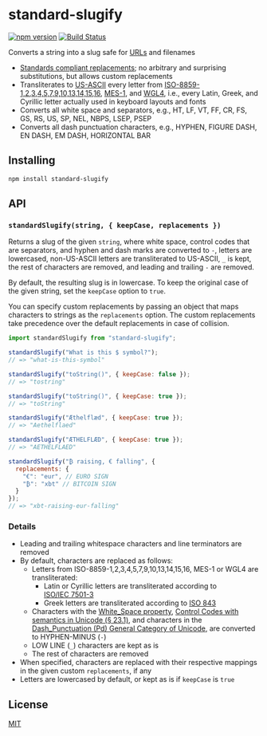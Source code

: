 # standard-slugify

[![npm version](https://img.shields.io/npm/v/standard-slugify.svg?style=flat-square)](https://www.npmjs.com/package/standard-slugify)
[![Build Status](https://travis-ci.com/rtomrud/standard-slugify.svg?branch=master)](https://travis-ci.com/rtomrud/standard-slugify)

Converts a string into a slug safe for [URLs](https://tools.ietf.org/html/rfc3986) and filenames

* [Standards compliant replacements](#details); no arbitrary and surprising substitutions, but allows custom replacements
* Transliterates to [US-ASCII](https://en.wikipedia.org/wiki/ASCII) every letter from [ISO-8859-1,2,3,4,5,7,9,10,13,14,15,16](https://en.wikipedia.org/wiki/ISO/IEC_8859), [MES-1](http://www.evertype.com/standards/iso10646/pdf/cwa13873.pdf), and [WGL4](https://en.wikipedia.org/wiki/Windows_Glyph_List_4), i.e., every Latin, Greek, and Cyrillic letter actually used in keyboard layouts and fonts
* Converts all white space and separators, e.g., HT, LF, VT, FF, CR, FS, GS, RS, US, SP, NEL, NBPS, LSEP, PSEP
* Converts all dash punctuation characters, e.g., HYPHEN, FIGURE DASH, EN DASH, EM DASH, HORIZONTAL BAR

## Installing

```bash
npm install standard-slugify
```

## API

### `standardSlugify(string, { keepCase, replacements })`

Returns a slug of the given `string`, where white space, control codes that are separators, and hyphen and dash marks are converted to `-`, letters are lowercased, non-US-ASCII letters are transliterated to US-ASCII, `_` is kept, the rest of characters are removed, and leading and trailing `-` are removed.

By default, the resulting slug is in lowercase. To keep the original case of the given string, set the `keepCase` option to `true`.

You can specify custom replacements by passing an object that maps characters to strings as the `replacements` option. The custom replacements take precedence over the default replacements in case of collision.

```js
import standardSlugify from "standard-slugify";

standardSlugify("What is this $ symbol?");
// => "what-is-this-symbol"

standardSlugify("toString()", { keepCase: false });
// => "tostring"

standardSlugify("toString()", { keepCase: true });
// => "toString"

standardSlugify("Æthelflæd", { keepCase: true });
// => "Aethelflaed"

standardSlugify("ÆTHELFLÆD", { keepCase: true });
// => "AETHELFLAED"

standardSlugify("₿ raising, € falling", {
  replacements: {
    "€": "eur", // EURO SIGN
    "₿": "xbt" // BITCOIN SIGN
  }
});
// => "xbt-raising-eur-falling"
```

### Details

* Leading and trailing whitespace characters and line terminators are removed
* By default, characters are replaced as follows:
    * Letters from ISO-8859-1,2,3,4,5,7,9,10,13,14,15,16, MES-1 or WGL4 are transliterated:
        * Latin or Cyrillic letters are transliterated according to [ISO/IEC 7501-3](https://www.icao.int/publications/Documents/9303_p3_cons_en.pdf)
        * Greek letters are transliterated according to [ISO 843](https://en.wikipedia.org/wiki/ISO_843)
    * Characters with the [White_Space property](https://www.unicode.org/Public/UCD/latest/ucd/PropList.txt), [Control Codes with semantics in Unicode (§ 23.1)](http://www.unicode.org/versions/Unicode11.0.0/ch23.pdf), and characters in the [Dash_Punctuation (Pd) General Category of Unicode](https://www.unicode.org/Public/UCD/latest/ucd/PropList.txt), are converted to HYPHEN-MINUS (`-`)
    * LOW LINE (`_`) characters are kept as is
    * The rest of characters are removed
* When specified, characters are replaced with their respective mappings in the given custom `replacements`, if any
* Letters are lowercased by default, or kept as is if `keepCase` is `true`

## License

[MIT](./LICENSE)
